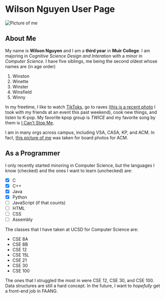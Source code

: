 # Wilson Nguyen User Page
![Picture of me](C:\Users\whngu\Desktop\me.jpg)

## **About Me**
My name is **Wilson Nguyen** and I am a **third year** in **Muir College**. I am majoring in *Cognitive Science Design and Interation* with a minor in *Computer Science.* I have five siblings, me being the second oldest whose names are (in age order)
1. Winston 
2. Winette
3. Winster
4. Winsfield
5. Winny

In my freetime, I like to watch [TikToks](https://www.tiktok.com/), go to raves ([this is a recent photo](C:\Users\whngu\Downloads\110rave.jpg) I took with my friends at an event this past weekend), cook new things, and listen to K-pop. My favorite kpop group is *TWICE* and my favorite song by them is [I Can't Stop Me](https://www.youtube.com/watch?v=3d-D5bLDZSk).

I am in many orgs across campus, including VSA, CASA, KP, and ACM. In fact, [this picture of me](#wilson-nguyen-user-page) was taken for board photos for ACM.

## As a Programmer

I only recently started minoring in Computer Science, but the languages I know (checked) and the ones I want to learn (unchecked) are:
- [x] C
- [x] C++
- [x] Java
- [x] Python
- [ ] JavaScript (if that counts)
- [ ] HTML
- [ ] CSS
- [ ] Assembly

The classes that I have taken at UCSD for Computer Science are:
- CSE 8A
- CSE 8B
- CSE 12
- CSE 15L
- CSE 21
- CSE 30
- CSE 100

The ones that I struggled the most in were CSE 12, CSE 30, and CSE 100. Data structures are still a hard concept. In the future, I want to *hopefully* get a front-end job in FAANG.
